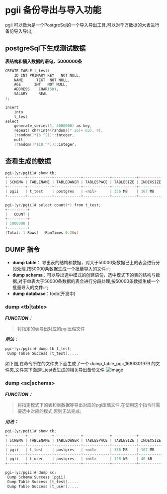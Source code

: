 # pgii 备份导出与导入功能
pgii 可以做为是一个PostgreSql的一个导入导出工具,可以对千万数据的大表进行备份导入导出;

## postgreSql下生成测试数据
**表结构和插入数据的语句，5000000条**
~~~C
CREATE TABLE t_test(
    ID INT PRIMARY KEY   NOT NULL,
    NAME      TEXT  NOT NULL,
    AGE      INT   NOT NULL,
    ADDRESS    CHAR(50),
    SALARY     REAL
);

insert
    into
    t_test
select
    generate_series(1, 5000000) as key,
    repeat( chr(int4(random()* 26)+ 65), 4),
    (random()*(6 ^2))::integer,
    null,
    (random()*(10 ^4))::integer;
~~~

## 查看生成的数据
~~~C
pgi~[yc/pgii]# show tb;
+--------+-----------+------------+------------+-----------+-----------+
| SCHEMA | TABLENAME | TABLEOWNER | TABLESPACE | TABLESIZE | INDEXSIZE |
+--------+-----------+------------+------------+-----------+-----------+
| pgii   | t_test    | postgres   | <nil>      | 356 MB    | 107 MB    |
+--------+-----------+------------+------------+-----------+-----------+

pgi~[yc/pgii]# select count(*) from t_test;
+---------+
|   COUNT |
+---------+
| 5000000 |
+---------+
[Total: 1 Rows]  [RunTimes 0.20s]
~~~

## DUMP 指令
- **dump table**： 导出表的结构和数据，对大于50000条数据已上的表会进行分段处理,按50000条数据生成一个批量导入的文件✅;
- **dump schema**：可以导出选中模式的创建语句，选中模式下的表的结构与数据,对于单表大于50000条数据的表会进行分段处理,按50000条数据生成一个批量导入的文件✅;
- **dump database**：todo(开发中)

### dump <tb|table> <tableName>
***FUNCTION：***<br/>
>   将指定的表导出对应的pgi压缩文件

***用法：***<br/>
~~~C
pgi~[yc/pgii]# dump tb t_test;
 Dump Table Success [t_test].....
~~~
如下图,在命令所在的文件夹下面生成了一个 dump_table_pgii_1686301979 的文件夹,文件夹下面是t_test表生成的相关导出备份文件 
![image](https://github.com/xuejiazhi/pgii/assets/16795993/2a2a6490-19fe-4fb1-ad36-6a8042f38e63)

### dump <sc|schema>
***FUNCTION：***<br/>
>   将指定模式下的表和表数据等导出对应的pgi压缩文件,在使用这个指令时需要选中对应的模式,否则无法完成;

***用法：***<br/>
~~~C
pgi~[yc/pgii]# show tb;
+--------+-----------+------------+------------+-----------+-----------+
| SCHEMA | TABLENAME | TABLEOWNER | TABLESPACE | TABLESIZE | INDEXSIZE |
+--------+-----------+------------+------------+-----------+-----------+
| pgii   | t_test    | postgres   | <nil>      | 356 MB    | 107 MB    |
+--------+-----------+------------+------------+-----------+-----------+
| pgii   | t_user    | postgres   | <nil>      | 128 kB    | 40 kB     |
+--------+-----------+------------+------------+-----------+-----------+

pgi~[yc/pgii]# dump sc;
 Dump Schema Success [pgii]
 Dump Table Success [t_test].....
 Dump Table Success [t_user].....
~~~